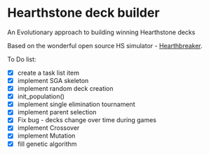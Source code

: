 # Hearthstone deck builder
An Evolutionary approach to building winning Hearthstone decks 

Based on the wonderful open source HS simulator - [Hearthbreaker](https://github.com/danielyule/hearthbreaker).

To Do list:
- [x] create a task list item
- [x] implement SGA skeleton
- [x] implement random deck creation 
- [x] init_population()
- [x] implement single elimination tournament
- [x] implement parent selection
- [x] Fix bug - decks change over time during games 
- [x] implement Crossover
- [x] implement Mutation
- [x] fill genetic algorithm